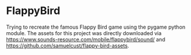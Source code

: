 # FlappyBird
Trying to recreate the famous Flappy Bird game using the pygame python module. The assets for this project was directly downloaded via https://www.sounds-resource.com/mobile/flappybird/sound/ and https://github.com/samuelcust/flappy-bird-assets.
